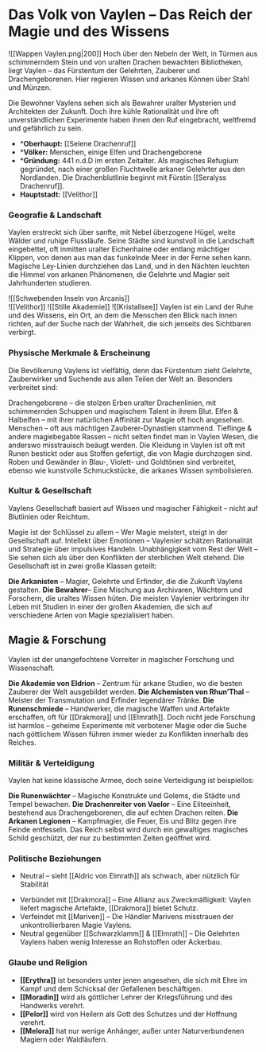 # Das Volk von Vaylen – Das Reich der Magie und des Wissens
![[Wappen Vaylen.png|200]]
Hoch über den Nebeln der Welt, in Türmen aus schimmerndem Stein und von uralten Drachen bewachten Bibliotheken, liegt Vaylen – das Fürstentum der Gelehrten, Zauberer und Drachengeborenen. Hier regieren Wissen und arkanes Können über Stahl und Münzen.

Die Bewohner Vaylens sehen sich als Bewahrer uralter Mysterien und Architekten der Zukunft. Doch ihre kühle Rationalität und ihre oft unverständlichen Experimente haben ihnen den Ruf eingebracht, weltfremd und gefährlich zu sein.

* ***Oberhaupt:** [[Selene Drachenruf]]
* ***Völker:** Menschen, einige Elfen und Drachengeborene
* ***Gründung:** 441 n.d.D im ersten Zeitalter. Als magisches Refugium gegründet, nach einer großen Fluchtwelle arkaner Gelehrter aus den Nordlanden. Die Drachenblutlinie beginnt mit Fürstin [[Seralyss Drachenruf]].
* **Hauptstadt:** [[Velithor]] 
### Geografie & Landschaft
Vaylen erstreckt sich über sanfte, mit Nebel überzogene Hügel, weite Wälder und ruhige Flussläufe. Seine Städte sind kunstvoll in die Landschaft eingebettet, oft inmitten uralter Eichenhaine oder entlang mächtiger Klippen, von denen aus man das funkelnde Meer in der Ferne sehen kann. Magische Ley-Linien durchziehen das Land, und in den Nächten leuchten die Himmel von arkanen Phänomenen, die Gelehrte und Magier seit Jahrhunderten studieren.

![[Schwebenden Inseln von Arcanis]]   
![[Velithor]]
![[Stille Akademie]]
![[Kristallsee]]
Vaylen ist ein Land der Ruhe und des Wissens, ein Ort, an dem die Menschen den Blick nach innen richten, auf der Suche nach der Wahrheit, die sich jenseits des Sichtbaren verbirgt.

### Physische Merkmale & Erscheinung
Die Bevölkerung Vaylens ist vielfältig, denn das Fürstentum zieht Gelehrte, Zauberwirker und Suchende aus allen Teilen der Welt an. Besonders verbreitet sind:

Drachengeborene – die stolzen Erben uralter Drachenlinien, mit schimmernden Schuppen und magischem Talent in ihrem Blut.
Elfen & Halbelfen – mit ihrer natürlichen Affinität zur Magie oft hoch angesehen.
Menschen – oft aus mächtigen Zauberer-Dynastien stammend.
Tieflinge & andere magiebegabte Rassen – nicht selten findet man in Vaylen Wesen, die anderswo misstrauisch beäugt werden.
Die Kleidung in Vaylen ist oft mit Runen bestickt oder aus Stoffen gefertigt, die von Magie durchzogen sind. Roben und Gewänder in Blau-, Violett- und Goldtönen sind verbreitet, ebenso wie kunstvolle Schmuckstücke, die arkanes Wissen symbolisieren.

### Kultur & Gesellschaft
Vaylens Gesellschaft basiert auf Wissen und magischer Fähigkeit – nicht auf Blutlinien oder Reichtum.

Magie ist der Schlüssel zu allem – Wer Magie meistert, steigt in der Gesellschaft auf.
Intellekt über Emotionen – Vaylenier schätzen Rationalität und Strategie über impulsives Handeln.
Unabhängigkeit vom Rest der Welt – Sie sehen sich als über den Konflikten der sterblichen Welt stehend.
Die Gesellschaft ist in zwei große Klassen geteilt:

**Die Arkanisten** – Magier, Gelehrte und Erfinder, die die Zukunft Vaylens gestalten.
**Die Bewahrer**– Eine Mischung aus Archivaren, Wächtern und Forschern, die uraltes Wissen hüten.
Die meisten Vaylenier verbringen ihr Leben mit Studien in einer der großen Akademien, die sich auf verschiedene Arten von Magie spezialisiert haben.

## Magie & Forschung
Vaylen ist der unangefochtene Vorreiter in magischer Forschung und Wissenschaft.

**Die Akademie von Eldrion** – Zentrum für arkane Studien, wo die besten Zauberer der Welt ausgebildet werden.
**Die Alchemisten von Rhun’Thal** – Meister der Transmutation und Erfinder legendärer Tränke.
**Die Runenschmiede** – Handwerker, die magische Waffen und Artefakte erschaffen, oft für [[Drakmora]] und [[Elmrath]].
Doch nicht jede Forschung ist harmlos – geheime Experimente mit verbotener Magie oder die Suche nach göttlichem Wissen führen immer wieder zu Konflikten innerhalb des Reiches.

### Militär & Verteidigung
Vaylen hat keine klassische Armee, doch seine Verteidigung ist beispiellos:

**Die Runenwächter** – Magische Konstrukte und Golems, die Städte und Tempel bewachen.
**Die Drachenreiter von Vaelor** – Eine Eliteeinheit, bestehend aus Drachengeborenen, die auf echten Drachen reiten.
**Die Arkanen Legionen** – Kampfmagier, die Feuer, Eis und Blitz gegen ihre Feinde entfesseln.
Das Reich selbst wird durch ein gewaltiges magisches Schild geschützt, der nur zu bestimmten Zeiten geöffnet wird.

### Politische Beziehungen
* Neutral – sieht [[Aldric von Elmrath]] als schwach, aber nützlich für Stabilität
- Verbündet mit [[Drakmora]] – Eine Allianz aus Zweckmäßigkeit: Vaylen liefert magische Artefakte, [[Drakmora]] bietet Schutz.
- Verfeindet mit [[Mariven]] – Die Händler Marivens misstrauen der unkontrollierbaren Magie Vaylens.
- Neutral gegenüber [[Schwarzklamm]]  & [[Elmrath]] – Die Gelehrten Vaylens haben wenig Interesse an Rohstoffen oder Ackerbau.
### Glaube und Religion
- **[[Erythra]]** ist besonders unter jenen angesehen, die sich mit Ehre im Kampf und dem Schicksal der Gefallenen beschäftigen.
- **[[Moradin]]** wird als göttlicher Lehrer der Kriegsführung und des Handwerks verehrt.
- **[[Pelor]]** wird von Heilern als Gott des Schutzes und der Hoffnung verehrt.
- **[[Melora]]** hat nur wenige Anhänger, außer unter Naturverbundenen Magiern oder Waldläufern.